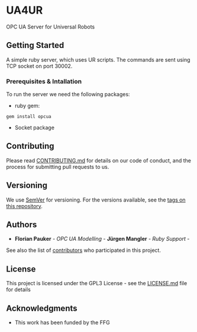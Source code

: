 # UA4UR

OPC UA Server for Universal Robots

## Getting Started

A simple ruby server, which uses UR scripts. The commands are sent using TCP socket on port 30002.

### Prerequisites & Intallation

To run the server we need the following packages:

* ruby gem:
```
gem install opcua
```

* Socket package

## Contributing

Please read [CONTRIBUTING.md](https://gist.github.com/PurpleBooth/b24679402957c63ec426) for details on our code of conduct, and the process for submitting pull requests to us.

## Versioning

We use [SemVer](http://semver.org/) for versioning. For the versions available, see the [tags on this repository](https://intra.acdp.at/gogs/fpauker/ua4ur/tags).

## Authors

* **Florian Pauker** - *OPC UA Modelling* -
  **Jürgen Mangler** - *Ruby Support* -

See also the list of [contributors](https://intra.acdp.at/gogs/fpauker/ua4ur/contributors) who participated in this project.

## License

This project is licensed under the GPL3 License - see the [LICENSE.md](LICENSE.md) file for details

## Acknowledgments

* This work has been funded by the FFG
